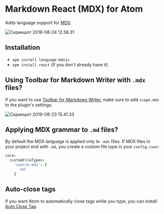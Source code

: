 # Markdown React (MDX) for Atom

Adds language support for [MDX](https://github.com/mdx-js/mdx).

![Скриншот 2019-08-24 12.56.31](https://i.imgur.com/gbFo4uk.png)

## Installation

- `apm install language-mdxjs`
- `apm install react` (if you don't already have it)

## Using Toolbar for Markdown Writer with `.mdx` files?

If you want to use [Toolbar for Markdown Writer](https://github.com/zhuochun/tool-bar-md-writer), make sure to add `scope.mdx` to the plugin's settings.

![Скриншот 2019-08-23 15.41.33](https://i.imgur.com/sk9qoz2.png)

## Applying MDX grammar to `.md` files?

By default the MDX language is applied only to `.mdx` files. If MDX files in your project end with `.md`, you create a custom file type in your `config.cson`:

```cson
core:
  customFileTypes:
    'source.mdx': [
      'md'
    ]
```

## Auto-close tags

If you want Atom to automatically close tags while you type, you can install [Auto Close Tag](https://atom.io/packages/autoclose).
